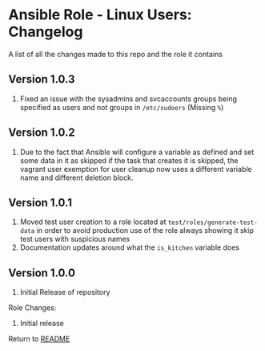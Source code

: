 Ansible Role - Linux Users: Changelog
=====================================
A list of all the changes made to this repo and the role it contains

Version 1.0.3
-------------

1. Fixed an issue with the sysadmins and svcaccounts groups being specified as users and not groups in `/etc/sudoers`
(Missing `%`)

Version 1.0.2
-------------

1. Due to the fact that Ansible will configure a variable as defined and set some data in it as skipped if the task that
creates it is skipped, the vagrant user exemption for user cleanup now uses a different variable name and different
deletion block.

Version 1.0.1
-------------

1. Moved test user creation to a role located at `test/roles/generate-test-data` in order to avoid production use of
the role always showing it skip test users with suspicious names
2. Documentation updates around what the `is_kitchen` variable does

Version 1.0.0
-------------

1. Initial Release of repository

Role Changes:

1. Initial release

Return to [README](README.md)
